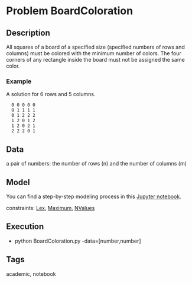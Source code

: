 # Problem BoardColoration
## Description
All squares of a board of a specified size (specified numbers of rows and columns) must be colored with the minimum number of colors.
The four corners of any rectangle inside the board must not be assigned the same color.

### Example
  A solution for 6 rows and 5 columns.
  ```
    0 0 0 0 0
    0 1 1 1 1
    0 1 2 2 2
    1 2 0 1 2
    1 2 0 2 1
    2 2 2 0 1
  ```

## Data
  a pair of numbers: the number of rows (n) and the number of columns (m)

## Model
  You can find a step-by-step modeling process in this [Jupyter notebook](https://pycsp.org/documentation/models/COP/BoardColoration/).

  constraints: [Lex](http://pycsp.org/documentation/constraints/Lex), [Maximum](http://pycsp.org/documentation/constraints/Maximum), [NValues](http://pycsp.org/documentation/constraints/NValues)

## Execution
  - python BoardColoration.py -data=[number,number]

## Tags
  academic, notebook
